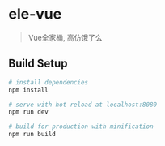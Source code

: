 # ele-vue

> Vue全家桶, 高仿饿了么

## Build Setup

``` bash
# install dependencies
npm install

# serve with hot reload at localhost:8080
npm run dev

# build for production with minification
npm run build
```
